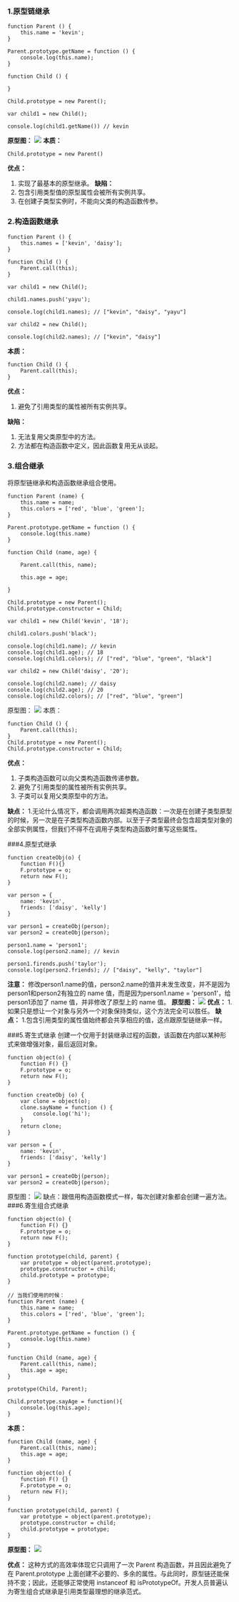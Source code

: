 ### 1.原型链继承
```
function Parent () {
    this.name = 'kevin';
}

Parent.prototype.getName = function () {
    console.log(this.name);
}

function Child () {

}

Child.prototype = new Parent();

var child1 = new Child();

console.log(child1.getName()) // kevin
```
**原型图：**
![](./images/10.png)
**本质：**
```
Child.prototype = new Parent()
```
**优点：**
1. 实现了最基本的原型继承。
**缺陷：**
1. 包含引用类型值的原型属性会被所有实例共享。
2. 在创建子类型实例时，不能向父类的构造函数传参。
### 2.构造函数继承
```
function Parent () {
    this.names = ['kevin', 'daisy'];
}

function Child () {
    Parent.call(this);
}

var child1 = new Child();

child1.names.push('yayu');

console.log(child1.names); // ["kevin", "daisy", "yayu"]

var child2 = new Child();

console.log(child2.names); // ["kevin", "daisy"]
```
**本质：**
```
function Child () {
    Parent.call(this);
}
```
**优点：**
1.  避免了引用类型的属性被所有实例共享。
   
**缺陷：**
1. 无法复用父类原型中的方法。
2. 方法都在构造函数中定义，因此函数复用无从谈起。
### 3.组合继承
将原型链继承和构造函数继承组合使用。
```
function Parent (name) {
    this.name = name;
    this.colors = ['red', 'blue', 'green'];
}

Parent.prototype.getName = function () {
    console.log(this.name)
}

function Child (name, age) {

    Parent.call(this, name);
    
    this.age = age;

}

Child.prototype = new Parent();
Child.prototype.constructor = Child;

var child1 = new Child('kevin', '18');

child1.colors.push('black');

console.log(child1.name); // kevin
console.log(child1.age); // 18
console.log(child1.colors); // ["red", "blue", "green", "black"]

var child2 = new Child('daisy', '20');

console.log(child2.name); // daisy
console.log(child2.age); // 20
console.log(child2.colors); // ["red", "blue", "green"]
```
原型图：
![](./images/11.png)
本质：
```
function Child () {
    Parent.call(this);
}
Child.prototype = new Parent();
Child.prototype.constructor = Child;
```
**优点：**
1. 子类构造函数可以向父类构造函数传递参数。
2. 避免了引用类型的属性被所有实例共享。
3. 子类可以复用父类原型中的方法。

**缺点：**
1.无论什么情况下，都会调用两次超类构造函数：一次是在创建子类型原型的时候，另一次是在子类型构造函数内部。以至于子类型最终会包含超类型对象的全部实例属性，但我们不得不在调用子类型构造函数时重写这些属性。

###4.原型式继承
```
function createObj(o) {
    function F(){}
    F.prototype = o;
    return new F();
}

var person = {
    name: 'kevin',
    friends: ['daisy', 'kelly']
}

var person1 = createObj(person);
var person2 = createObj(person);

person1.name = 'person1';
console.log(person2.name); // kevin

person1.firends.push('taylor');
console.log(person2.friends); // ["daisy", "kelly", "taylor"]
```
**注意：**
修改person1.name的值，person2.name的值并未发生改变，并不是因为person1和person2有独立的 name 值，而是因为person1.name = 'person1'，给person1添加了 name 值，并非修改了原型上的 name 值。
**原型图：**
![](./images/12.png)
**优点：**
1.如果只是想让一个对象与另外一个对象保持类似，这个方法完全可以胜任。
**缺点：**
1.包含引用类型的属性值始终都会共享相应的值，这点跟原型链继承一样。

###5.寄生式继承
创建一个仅用于封装继承过程的函数，该函数在内部以某种形式来做增强对象，最后返回对象。
```
function object(o) {
    function F() {}
    F.prototype = o;
    return new F();
}

function createObj (o) {
    var clone = object(o);
    clone.sayName = function () {
        console.log('hi');
    }
    return clone;
}

var person = {
    name: 'kevin',
    friends: ['daisy', 'kelly']
}

var person1 = createObj(person);
var person2 = createObj(person);

```
原型图：
![](./images/13.png)
缺点：跟借用构造函数模式一样，每次创建对象都会创建一遍方法。
###6.寄生组合式继承
```
function object(o) {
    function F() {}
    F.prototype = o;
    return new F();
}

function prototype(child, parent) {
    var prototype = object(parent.prototype);
    prototype.constructor = child;
    child.prototype = prototype;
}

// 当我们使用的时候：
function Parent (name) {
    this.name = name;
    this.colors = ['red', 'blue', 'green'];
}

Parent.prototype.getName = function () {
    console.log(this.name)
}

function Child (name, age) {
    Parent.call(this, name);
    this.age = age;
}

prototype(Child, Parent);

Child.prototype.sayAge = function(){
    console.log(this.age);
}
```
**本质：**
```
function Child (name, age) {
    Parent.call(this, name);
    this.age = age;
}

function object(o) {
    function F() {}
    F.prototype = o;
    return new F();
}

function prototype(child, parent) {
    var prototype = object(parent.prototype);
    prototype.constructor = child;
    child.prototype = prototype;
}
```
**原型图：**
![](./images/14.png)

**优点：**
这种方式的高效率体现它只调用了一次 Parent 构造函数，并且因此避免了在 Parent.prototype 上面创建不必要的、多余的属性。与此同时，原型链还能保持不变；因此，还能够正常使用 instanceof 和 isPrototypeOf。开发人员普遍认为寄生组合式继承是引用类型最理想的继承范式。
